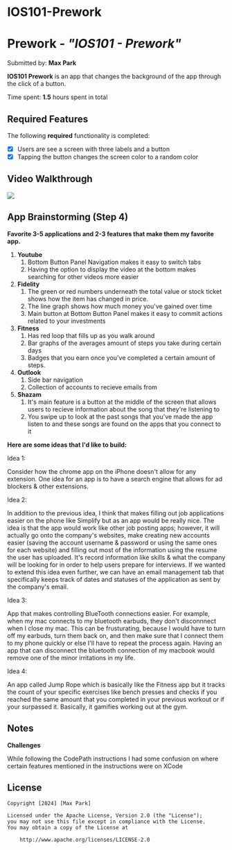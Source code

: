 # IOS101-Prework

# Prework - *"IOS101 - Prework"*

Submitted by: **Max Park**

**IOS101 Prework** is an app that changes the background of the app through the click of a button.

Time spent: **1.5** hours spent in total

## Required Features

The following **required** functionality is completed:

- [X] Users are see a screen with three labels and a button
- [X] Tapping the button changes the screen color to a random color
 
## Video Walkthrough
<div>
    <a href="https://www.loom.com/share/0a9e22865e7345b38c5ecd8db36ab590">
    </a>
    <a href="https://www.loom.com/share/0a9e22865e7345b38c5ecd8db36ab590">
      <img style="max-width:300px;" src="https://cdn.loom.com/sessions/thumbnails/0a9e22865e7345b38c5ecd8db36ab590-f607845105cea6b5-full-play.gif">
    </a>
  </div>

## App Brainstorming (Step 4)
**Favorite 3-5 applications and 2-3 features that make them my favorite app.**
1. **Youtube**
   1. Bottom Button Panel Navigation makes it easy to switch tabs
   2. Having the option to display the video at the bottom makes searching for other videos more easier
2. **Fidelity**
   1. The green or red numbers underneath the total value or stock ticket shows how the item has changed in price.
   2. The line graph shows how much money you've gained over time
   3. Main button at Bottom Button Panel makes it easy to commit actions related to your investments
3. **Fitness**
   1. Has red loop that fills up as you walk around
   2. Bar graphs of the averages amount of steps you take during certain days
   3. Badges that you earn once you've completed a certain amount of steps.
4. **Outlook**
   1. Side bar navigation
   2. Collection of accounts to recieve emails from
5. **Shazam**
   1. It's main feature is a button at the middle of the screen that allows users to recieve information about the song that they're listening to
   2. You swipe up to look at the past songs that you've made the app listen to and these songs are found on the apps that you connect to it

**Here are some ideas that I'd like to build:**

Idea 1:
 
 Consider how the chrome app on the iPhone doesn't allow for any extension. One idea for an app is to have a search engine that allows for ad blockers & other extensions. 
 
 Idea 2:
  
  In addition to the previous idea, I think that makes filling out job applications easier on the phone like Simplify but as an app would be really nice. The idea is that the app would work like other job posting apps; however, it will actually go onto the company's websites, make creating new accounts easier (saving the account username & password or using the same ones for each website) and filling out most of the information using the resume the user has uploaded. It's record information like skills & what the company will be looking for in order to help users prepare for interviews. If we wanted to extend this idea even further, we can have an email management tab that specifically keeps track of dates and statuses of the application as sent by the company's email.

  Idea 3:
  
  App that makes controlling BlueTooth connections easier. For example, when my mac connects to my bluetooth earbuds, they don't disconnnect when I close my mac. This can be frusturating, because I would have to turn off my earbuds, turn them back on, and then make sure that I connect them to my phone quickly or else I'll have to repeat the process again. Having an app that can disconnect the bluetooth connection of my macbook would remove one of the minor irritations in my life.

  Idea 4:
  
  An app called Jump Rope which is basically like the Fitness app but it tracks the count of your specific exercises like bench presses and checks if you reached the same amount that you completed in your previous workout or if your surpassed it. Basically, it gamifies working out at the gym.
  

## Notes
**Challenges**

While following the CodePath instructions I had some confusion on where certain features mentioned in the instructions were on XCode

## License

    Copyright [2024] [Max Park]

    Licensed under the Apache License, Version 2.0 (the "License");
    you may not use this file except in compliance with the License.
    You may obtain a copy of the License at

        http://www.apache.org/licenses/LICENSE-2.0
